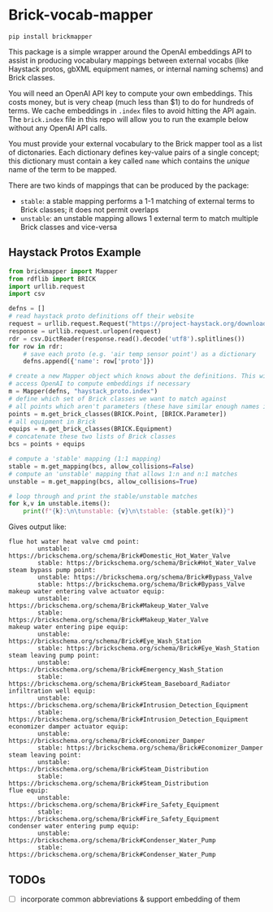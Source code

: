 # Brick-vocab-mapper

```
pip install brickmapper
```

This package is a simple wrapper around the OpenAI embeddings API to assist in
producing vocabulary mappings between external vocabs (like Haystack protos,
gbXML equipment names, or internal naming schems) and Brick classes.

You will need an OpenAI API key to compute your own embeddings. This costs money,
but is very cheap (much less than $1) to do for hundreds of terms.
We cache embeddings in `.index` files to avoid hitting the API again.
The `brick.index` file in this repo will allow you to run the example below without any OpenAI API calls.

You must provide your external vocabulary to the Brick mapper tool as a list of dictonaries.
Each dictionary defines key-value pairs of a single concept; this dictionary must contain a key called `name` which contains
the *unique* name of the term to be mapped.

There are two kinds of mappings that can be produced by the package:
- `stable`: a stable mapping performs a 1-1 matching of external terms to Brick classes; it does not permit overlaps
- `unstable`: an unstable mapping allows 1 external term to match multiple Brick classes and vice-versa

## Haystack Protos Example

```python
from brickmapper import Mapper
from rdflib import BRICK
import urllib.request
import csv

defns = []
# read haystack proto definitions off their website
request = urllib.request.Request("https://project-haystack.org/download/protos.csv", headers={'User-Agent': "Python script"})
response = urllib.request.urlopen(request)
rdr = csv.DictReader(response.read().decode('utf8').splitlines())
for row in rdr:
    # save each proto (e.g. 'air temp sensor point') as a dictionary
    defns.append({'name': row['proto']})

# create a new Mapper object which knows about the definitions. This will
# access OpenAI to compute embeddings if necessary
m = Mapper(defns, "haystack_proto.index")
# define which set of Brick classes we want to match against
# all points which aren't parameters (these have similar enough names it can confuse the mapping)
points = m.get_brick_classes(BRICK.Point, [BRICK.Parameter])
# all equipment in Brick
equips = m.get_brick_classes(BRICK.Equipment)
# concatenate these two lists of Brick classes
bcs = points + equips

# compute a 'stable' mapping (1:1 mapping)
stable = m.get_mapping(bcs, allow_collisions=False)
# compute an 'unstable' mapping that allows 1:n and n:1 matches
unstable = m.get_mapping(bcs, allow_collisions=True)

# loop through and print the stable/unstable matches
for k,v in unstable.items():
    print(f"{k}:\n\tunstable: {v}\n\tstable: {stable.get(k)}")
```

Gives output like:

```
flue hot water heat valve cmd point:
        unstable: https://brickschema.org/schema/Brick#Domestic_Hot_Water_Valve
        stable: https://brickschema.org/schema/Brick#Hot_Water_Valve
steam bypass pump point:
        unstable: https://brickschema.org/schema/Brick#Bypass_Valve
        stable: https://brickschema.org/schema/Brick#Bypass_Valve
makeup water entering valve actuator equip:
        unstable: https://brickschema.org/schema/Brick#Makeup_Water_Valve
        stable: https://brickschema.org/schema/Brick#Makeup_Water_Valve
makeup water entering pipe equip:
        unstable: https://brickschema.org/schema/Brick#Eye_Wash_Station
        stable: https://brickschema.org/schema/Brick#Eye_Wash_Station
steam leaving pump point:
        unstable: https://brickschema.org/schema/Brick#Emergency_Wash_Station
        stable: https://brickschema.org/schema/Brick#Steam_Baseboard_Radiator
infiltration well equip:
        unstable: https://brickschema.org/schema/Brick#Intrusion_Detection_Equipment
        stable: https://brickschema.org/schema/Brick#Intrusion_Detection_Equipment
economizer damper actuator equip:
        unstable: https://brickschema.org/schema/Brick#Economizer_Damper
        stable: https://brickschema.org/schema/Brick#Economizer_Damper
steam leaving point:
        unstable: https://brickschema.org/schema/Brick#Steam_Distribution
        stable: https://brickschema.org/schema/Brick#Steam_Distribution
flue equip:
        unstable: https://brickschema.org/schema/Brick#Fire_Safety_Equipment
        stable: https://brickschema.org/schema/Brick#Fire_Safety_Equipment
condenser water entering pump equip:
        unstable: https://brickschema.org/schema/Brick#Condenser_Water_Pump
        stable: https://brickschema.org/schema/Brick#Condenser_Water_Pump
```

## TODOs

- [ ] incorporate common abbreviations & support embedding of them
